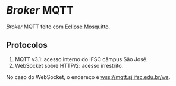 # *Broker* MQTT
*Broker* MQTT feito com [Eclipse Mosquitto](https://mosquitto.org/).

## Protocolos
1. MQTT v3.1: acesso interno do IFSC câmpus São José.
1. WebSocket sobre HTTP/2: acesso irrestrito.

No caso do WebSocket, o endereço é [wss://mqtt.sj.ifsc.edu.br/ws](wss://mqtt.sj.ifsc.edu.br/ws).

